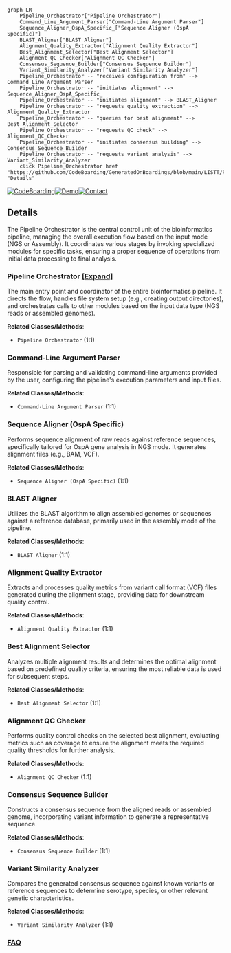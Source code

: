 ```mermaid
graph LR
    Pipeline_Orchestrator["Pipeline Orchestrator"]
    Command_Line_Argument_Parser["Command-Line Argument Parser"]
    Sequence_Aligner_OspA_Specific_["Sequence Aligner (OspA Specific)"]
    BLAST_Aligner["BLAST Aligner"]
    Alignment_Quality_Extractor["Alignment Quality Extractor"]
    Best_Alignment_Selector["Best Alignment Selector"]
    Alignment_QC_Checker["Alignment QC Checker"]
    Consensus_Sequence_Builder["Consensus Sequence Builder"]
    Variant_Similarity_Analyzer["Variant Similarity Analyzer"]
    Pipeline_Orchestrator -- "receives configuration from" --> Command_Line_Argument_Parser
    Pipeline_Orchestrator -- "initiates alignment" --> Sequence_Aligner_OspA_Specific_
    Pipeline_Orchestrator -- "initiates alignment" --> BLAST_Aligner
    Pipeline_Orchestrator -- "requests quality extraction" --> Alignment_Quality_Extractor
    Pipeline_Orchestrator -- "queries for best alignment" --> Best_Alignment_Selector
    Pipeline_Orchestrator -- "requests QC check" --> Alignment_QC_Checker
    Pipeline_Orchestrator -- "initiates consensus building" --> Consensus_Sequence_Builder
    Pipeline_Orchestrator -- "requests variant analysis" --> Variant_Similarity_Analyzer
    click Pipeline_Orchestrator href "https://github.com/CodeBoarding/GeneratedOnBoardings/blob/main/LISTT/Pipeline_Orchestrator.md" "Details"
```

[![CodeBoarding](https://img.shields.io/badge/Generated%20by-CodeBoarding-9cf?style=flat-square)](https://github.com/CodeBoarding/GeneratedOnBoardings)[![Demo](https://img.shields.io/badge/Try%20our-Demo-blue?style=flat-square)](https://www.codeboarding.org/demo)[![Contact](https://img.shields.io/badge/Contact%20us%20-%20contact@codeboarding.org-lightgrey?style=flat-square)](mailto:contact@codeboarding.org)

## Details

The Pipeline Orchestrator is the central control unit of the bioinformatics pipeline, managing the overall execution flow based on the input mode (NGS or Assembly). It coordinates various stages by invoking specialized modules for specific tasks, ensuring a proper sequence of operations from initial data processing to final analysis.

### Pipeline Orchestrator [[Expand]](./Pipeline_Orchestrator.md)
The main entry point and coordinator of the entire bioinformatics pipeline. It directs the flow, handles file system setup (e.g., creating output directories), and orchestrates calls to other modules based on the input data type (NGS reads or assembled genomes).


**Related Classes/Methods**:

- `Pipeline Orchestrator` (1:1)


### Command-Line Argument Parser
Responsible for parsing and validating command-line arguments provided by the user, configuring the pipeline's execution parameters and input files.


**Related Classes/Methods**:

- `Command-Line Argument Parser` (1:1)


### Sequence Aligner (OspA Specific)
Performs sequence alignment of raw reads against reference sequences, specifically tailored for OspA gene analysis in NGS mode. It generates alignment files (e.g., BAM, VCF).


**Related Classes/Methods**:

- `Sequence Aligner (OspA Specific)` (1:1)


### BLAST Aligner
Utilizes the BLAST algorithm to align assembled genomes or sequences against a reference database, primarily used in the assembly mode of the pipeline.


**Related Classes/Methods**:

- `BLAST Aligner` (1:1)


### Alignment Quality Extractor
Extracts and processes quality metrics from variant call format (VCF) files generated during the alignment stage, providing data for downstream quality control.


**Related Classes/Methods**:

- `Alignment Quality Extractor` (1:1)


### Best Alignment Selector
Analyzes multiple alignment results and determines the optimal alignment based on predefined quality criteria, ensuring the most reliable data is used for subsequent steps.


**Related Classes/Methods**:

- `Best Alignment Selector` (1:1)


### Alignment QC Checker
Performs quality control checks on the selected best alignment, evaluating metrics such as coverage to ensure the alignment meets the required quality thresholds for further analysis.


**Related Classes/Methods**:

- `Alignment QC Checker` (1:1)


### Consensus Sequence Builder
Constructs a consensus sequence from the aligned reads or assembled genome, incorporating variant information to generate a representative sequence.


**Related Classes/Methods**:

- `Consensus Sequence Builder` (1:1)


### Variant Similarity Analyzer
Compares the generated consensus sequence against known variants or reference sequences to determine serotype, species, or other relevant genetic characteristics.


**Related Classes/Methods**:

- `Variant Similarity Analyzer` (1:1)




### [FAQ](https://github.com/CodeBoarding/GeneratedOnBoardings/tree/main?tab=readme-ov-file#faq)